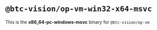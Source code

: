 # `@btc-vision/op-vm-win32-x64-msvc`

This is the **x86_64-pc-windows-msvc** binary for `@btc-vision/op-vm`
